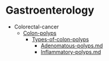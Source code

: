 
# Gastroenterology

- Colorectal-cancer
  - [Colon-polyps](./Colon-polyps/)
    - [Types-of-colon-polyps](./Types-of-colon-polyps/)
      - [Adenomatous-polyps.md](./Adenomatous-polyps.md)
      - [Inflammatory-polyps.md](./Inflammatory-polyps.md)
